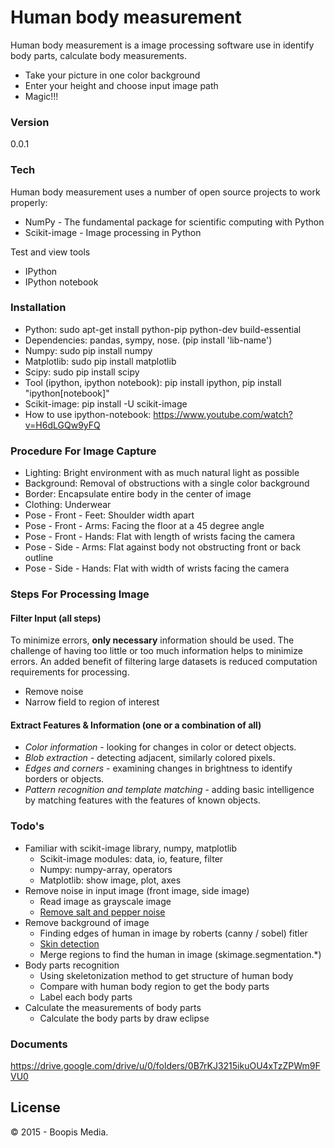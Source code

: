 # Human body measurement

Human body measurement is a image processing software use in identify body parts, calculate body measurements.

  - Take your picture in one color background
  - Enter your height and choose input image path
  - Magic!!!

### Version
0.0.1

### Tech

Human body measurement uses a number of open source projects to work properly:

* NumPy - The fundamental package for scientific computing with Python
* Scikit-image - Image processing in Python

Test and view tools

* IPython
* IPython notebook

### Installation

* Python: sudo apt-get install python-pip python-dev build-essential
* Dependencies: pandas, sympy, nose. (pip install 'lib-name')
* Numpy: sudo pip install numpy
* Matplotlib: sudo pip install matplotlib
* Scipy: sudo pip install scipy
* Tool (ipython, ipython notebook): pip install ipython, pip install "ipython[notebook]"
* Scikit-image: pip install -U scikit-image
* How to use ipython-notebook: https://www.youtube.com/watch?v=H6dLGQw9yFQ

### Procedure For Image Capture
* Lighting: Bright environment with as much natural light as possible
* Background: Removal of obstructions with a single color background
* Border: Encapsulate entire body in the center of image
* Clothing: Underwear
* Pose - Front - Feet: Shoulder width apart
* Pose - Front - Arms: Facing the floor at a 45 degree angle
* Pose - Front - Hands: Flat with length of wrists facing the camera
* Pose - Side - Arms: Flat against body not obstructing front or back outline
* Pose - Side - Hands: Flat with width of wrists facing the camera

### Steps For Processing Image
#### Filter Input (all steps)
To minimize errors, **only necessary** information should be used. The challenge of having too little or too much information helps to minimize errors. An added benefit of filtering large datasets is reduced computation requirements for processing.
* Remove noise
* Narrow field to region of interest

#### Extract Features & Information (one or a combination of all)
* *Color information* - looking for changes in color or detect objects.
* *Blob extraction* - detecting adjacent, similarly colored pixels.
* *Edges and corners* - examining changes in brightness to identify borders or objects.
* *Pattern recognition and template matching* - adding basic intelligence by matching features with the features of known objects.

### Todo's

* Familiar with scikit-image library, numpy, matplotlib
  * Scikit-image modules: data, io, feature, filter
  * Numpy: numpy-array, operators
  * Matplotlib: show image, plot, axes
* Remove noise in input image (front image, side image)
  * Read image as grayscale image
  * [Remove salt and pepper noise](http://scikit-image.org/docs/stable/auto_examples/plot_nonlocal_means.html#example-plot-nonlocal-means-py)
* Remove background of image
  * Finding edges of human in image by roberts (canny / sobel) fitler
  * [Skin detection](http://www.codeproject.com/Articles/38176/Image-Processing-Skin-Detection-Some-Filters-and-E)
  * Merge regions to find the human in image (skimage.segmentation.*)
* Body parts recognition 
  * Using skeletonization method to get structure of human body 
  * Compare with human body region to get the body parts
  * Label each body parts
* Calculate the measurements of body parts
  * Calculate the body parts by draw eclipse

### Documents
https://drive.google.com/drive/u/0/folders/0B7rKJ3215ikuOU4xTzZPWm9FVU0

License
----

© 2015 - Boopis Media.
